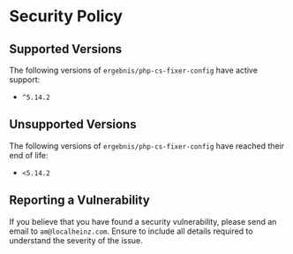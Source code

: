 # Security Policy

## Supported Versions

The following versions of `ergebnis/php-cs-fixer-config` have active support:

- `^5.14.2`

## Unsupported Versions

The following versions of `ergebnis/php-cs-fixer-config` have reached their end of life:

- `<5.14.2`

## Reporting a Vulnerability

If you believe that you have found a security vulnerability, please send an email to `am@localheinz.com`. Ensure to include all details required to understand the severity of the issue.
